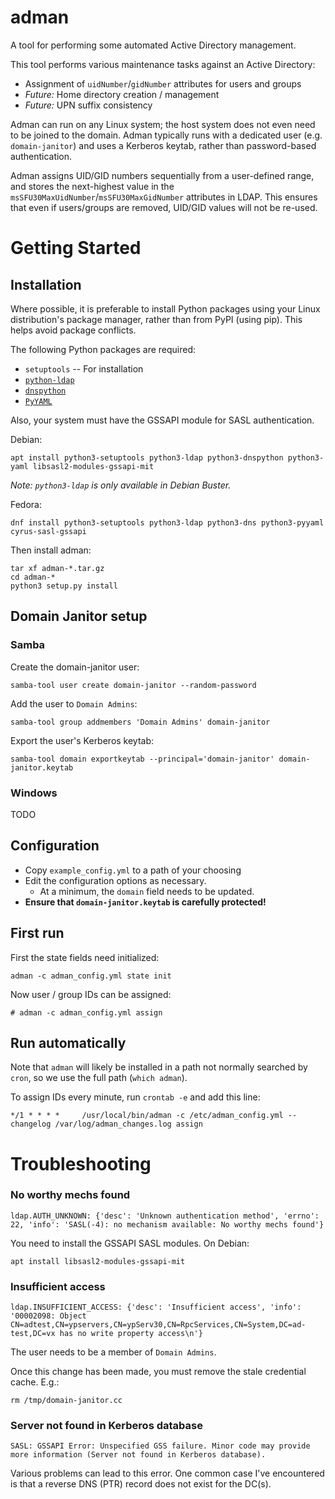adman
=====
A tool for performing some automated Active Directory management.

This tool performs various maintenance tasks against an Active Directory:
- Assignment of `uidNumber`/`gidNumber` attributes for users and groups
- *Future:* Home directory creation / management
- *Future:* UPN suffix consistency


Adman can run on any Linux system; the host system does not even need to be
joined to the domain. Adman typically runs with a dedicated user (e.g.
`domain-janitor`) and uses a Kerberos keytab, rather than password-based authentication.

Adman assigns UID/GID numbers sequentially from a user-defined range, and stores
the next-highest value in the `msSFU30MaxUidNumber`/`msSFU30MaxGidNumber`
attributes in LDAP. This ensures that even if users/groups are removed, UID/GID
values will not be re-used.


# Getting Started

## Installation
Where possible, it is preferable to install Python packages using your Linux
distribution's package manager, rather than from PyPI (using pip). This helps
avoid package conflicts.

The following Python packages are required:
- `setuptools` -- For installation
- [`python-ldap`](https://www.python-ldap.org)
- [`dnspython`](http://www.dnspython.org)
- [`PyYAML`](https://pyyaml.org)

Also, your system must have the GSSAPI module for SASL authentication.

Debian:
```
apt install python3-setuptools python3-ldap python3-dnspython python3-yaml libsasl2-modules-gssapi-mit
```
*Note: `python3-ldap` is only available in Debian Buster.*

Fedora:
```
dnf install python3-setuptools python3-ldap python3-dns python3-pyyaml cyrus-sasl-gssapi
```

Then install adman:
```
tar xf adman-*.tar.gz
cd adman-*
python3 setup.py install
```


## Domain Janitor setup

### Samba

Create the domain-janitor user:
```
samba-tool user create domain-janitor --random-password
```

Add the user to `Domain Admins`:
```
samba-tool group addmembers 'Domain Admins' domain-janitor
```

Export the user's Kerberos keytab:
```
samba-tool domain exportkeytab --principal='domain-janitor' domain-janitor.keytab
```

### Windows
TODO



## Configuration
- Copy `example_config.yml` to a path of your choosing
- Edit the configuration options as necessary.
  - At a minimum, the `domain` field needs to be updated.
- **Ensure that `domain-janitor.keytab` is carefully protected!**


## First run

First the state fields need initialized:
```
adman -c adman_config.yml state init
```

Now user / group IDs can be assigned:
```
# adman -c adman_config.yml assign
```


## Run automatically
Note that `adman` will likely be installed in a path not normally searched by `cron`,
so we use the full path (`which adman`).

To assign IDs every minute, run `crontab -e` and add this line:
```
*/1 * * * * 	/usr/local/bin/adman -c /etc/adman_config.yml --changelog /var/log/adman_changes.log assign
```



# Troubleshooting

### No worthy mechs found
```
ldap.AUTH_UNKNOWN: {'desc': 'Unknown authentication method', 'errno': 22, 'info': 'SASL(-4): no mechanism available: No worthy mechs found'}
```

You need to install the GSSAPI SASL modules. On Debian:
```
apt install libsasl2-modules-gssapi-mit
```


### Insufficient access
```
ldap.INSUFFICIENT_ACCESS: {'desc': 'Insufficient access', 'info': '00002098: Object CN=adtest,CN=ypservers,CN=ypServ30,CN=RpcServices,CN=System,DC=ad-test,DC=vx has no write property access\n'}
```

The user needs to be a member of `Domain Admins`.

Once this change has been made, you must remove the stale credential cache. E.g.:
```
rm /tmp/domain-janitor.cc
```

### Server not found in Kerberos database
```
SASL: GSSAPI Error: Unspecified GSS failure. Minor code may provide more information (Server not found in Kerberos database).
```

Various problems can lead to this error. One common case I've encountered is
that a reverse DNS (PTR) record does not exist for the DC(s).
